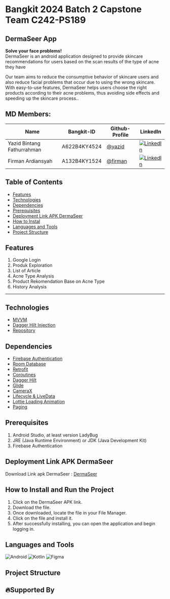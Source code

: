 # Bangkit 2024 Batch 2 Capstone Team C242-PS189

## **DermaSeer App**

**Solve your face problems!**  
DermaSeer is an android application designed to provide skincare recommendations for users based on the scan results of the type of acne they have

Our team aims to reduce the consumptive behavior of skincare users and also reduce facial problems that occur due to using the wrong skincare. With easy-to-use features, DermaSeer helps users choose the right products according to their acne problems, thus avoiding side effects and speeding up the skincare process..

## **MD Members:**

| Name                        | Bangkit-ID     | Github-Profile                                       | LinkedIn                                          |
|-----------------------------|----------------|-----------------------------------------------------|--------------------------------------------------|
| Yazid Bintang Fathurrahman   | A622B4KY4524   | [@yazid](https://github.com/YazidBintang27)         | [![LinkedIn](https://img.shields.io/badge/LinkedIn-0077B5?style=for-the-badge&logo=linkedin&logoColor=white)](https://www.linkedin.com/in/firman-ardiansyah04/) |
| Firman Ardiansyah            | A132B4KY1524   | [@firman](https://github.com/Zephhyyrr)             | [![LinkedIn](https://img.shields.io/badge/LinkedIn-0077B5?style=for-the-badge&logo=linkedin&logoColor=white)](https://www.linkedin.com/in/yazid-bintang-fathurrahman/) |

## **Table of Contents**

- [Features](#features)
- [Technologies](#technologies)
- [Dependencies](#dependencies)
- [Prerequisites](#prerequisites)
- [Deployment Link APK DermaSeer](#deployment-link-apk-dermaseer)
- [How to Instal](#how-to-install)
- [Languages and Tools](#languages-and-tools)
- [Project Structure](#priject-structure)

## **Features**

1. Google Login
2. Produk Exploration
3. List of Article
4. Acne Type Analysis
5. Product Rekomendation Base on Acne Type
6. History Analysis

---

## **Technologies**

- [MVVM](https://developer.android.com/topic/architecture)
- [Dagger Hilt Injection](https://developer.android.com/training/dependency-injection/hilt-android)
- [Repository](https://developer.android.com/topic/architecture/data-layer)

## **Dependencies**

- [Firebase Authentication](https://firebase.google.com/docs/auth)
- [Room Database](https://developer.android.com/training/data-storage/room)
- [Retrofit](https://square.github.io/retrofit/)
- [Coroutines](https://kotlinlang.org/docs/coroutines-overview.html)
- [Dagger Hilt](https://dagger.dev/hilt/)
- [Glide](https://bumptech.github.io/glide/)
- [CameraX](https://developer.android.com/training/camerax)
- [Lifecycle & LiveData](https://developer.android.com/topic/libraries/architecture/livedata)
- [Lottie Loading Animation](https://airbnb.io/lottie/)
- [Paging](https://developer.android.com/topic/libraries/architecture/paging)

## **Prerequisites**

1. Android Studio, at least version LadyBug
2. JRE (Java Runtime Environment) or JDK (Java Development Kit)
3. Firebase Authentication

## **Deployment Link APK DermaSeer**

Download Link apk DermaSeer :
[DermaSeer](#)

## **How to Install and Run the Project**

1. Click on the DermaSeer APK link.
2. Download the file.
3. Once downloaded, locate the file in your File Manager.
4. Click on the file and install it.
5. After successfully installing, you can open the application and begin logging in.

## **Languages and Tools**

![Android](https://img.shields.io/badge/Android-3DDC84?style=for-the-badge&logo=android&logoColor=white)
![Kotlin](https://img.shields.io/badge/Kotlin-7F52FF?style=for-the-badge&logo=kotlin&logoColor=white)
![Figma](https://img.shields.io/badge/Figma-F24E1E?style=for-the-badge&logo=figma&logoColor=white)


## **Project Structure**

## 🔥**Supported By**
